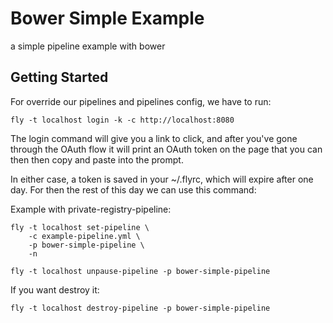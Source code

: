 Bower Simple Example
==============

a simple pipeline example with bower

Getting Started
---------------

For override our pipelines and pipelines config, we have to run:

```
fly -t localhost login -k -c http://localhost:8080
```

The login command will give you a link to click, and after you've gone through the OAuth flow it will print an OAuth token on the page that you can then then copy and paste into the prompt.

In either case, a token is saved in your ~/.flyrc, which will expire after one day. For then the rest of this day we can use this command:

Example with private-registry-pipeline:

```
fly -t localhost set-pipeline \
    -c example-pipeline.yml \
    -p bower-simple-pipeline \
    -n
    
fly -t localhost unpause-pipeline -p bower-simple-pipeline
```

If you want destroy it:

```
fly -t localhost destroy-pipeline -p bower-simple-pipeline
```
